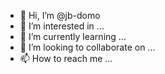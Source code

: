 - 👋 Hi, I’m @jb-domo
- 👀 I’m interested in ...
- 🌱 I’m currently learning ...
- 💞️ I’m looking to collaborate on ...
- 📫 How to reach me ...

<!---
jb-domo/jb-domo is a ✨ special ✨ repository because its `README.md` (this file) appears on your GitHub profile.
You can click the Preview link to take a look at your changes.
--->
